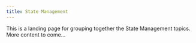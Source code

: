 ```yaml
---
title: State Management
---
```


This is a landing page for grouping together the State Management topics. More content to come...
